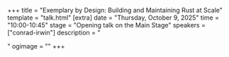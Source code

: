 +++
title = "Exemplary by Design: Building and Maintaining Rust at Scale"
template = "talk.html"
[extra]
  date = "Thursday, October 9, 2025"
  time = "10:00-10:45"
  stage = "Opening talk on the Main Stage"
  speakers = ["conrad-irwin"]
  description = "<p></p>"
  ogimage = ""
+++
